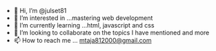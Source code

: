 - 👋 Hi, I’m @julset81
- 👀 I’m interested in ...mastering web development
- 🌱 I’m currently learning ...html, javascript and css
- 💞️ I’m looking to collaborate on the topics I have mentioned and more
- 📫 How to reach me ... mtaja812000@gmail.com

<!---
julset81/julset81 is a ✨ special ✨ repository because its `README.md` (this file) appears on your GitHub profile.
You can click the Preview link to take a look at your changes.
--->
